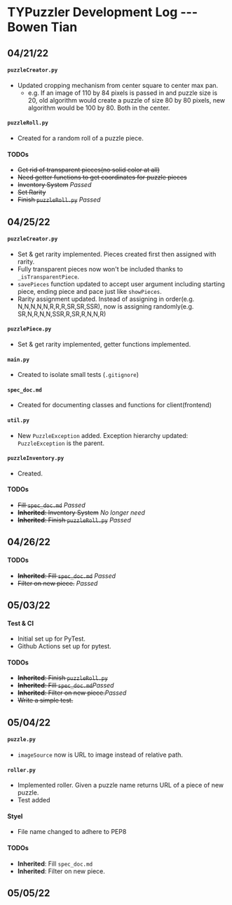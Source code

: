 # TYPuzzler Development Log --- Bowen Tian

## 04/21/22

#### `puzzleCreator.py`
- Updated cropping mechanism from center square to center max pan.
	- e.g. If an image of 110 by 84 pixels is passed in and puzzle size is 20, old algorithm would create a puzzle of size 80 by 80 pixels, new algorithm would be 100 by 80. Both in the center.
#### `puzzleRoll.py`
- Created for a random roll of a puzzle piece.
#### TODOs
- ~~Get rid of transparent pieces(no solid color at all)~~
- ~~Need getter functions to get coordinates for puzzle pieces~~
- ~~Inventory System~~ *Passed*
- ~~Set Rarity~~
- ~~Finish `puzzleRoll.py`~~ *Passed*

## 04/25/22
#### `puzzleCreator.py`
- Set & get rarity implemented. Pieces created first then assigned with rarity.
- Fully transparent pieces now won't be included thanks to `_isTransparentPiece`.
- `savePieces` function updated to accept user argument including starting piece, ending piece and pace just like `showPieces`.
- Rarity assignment updated. Instead of assigning in order(e.g. N,N,N,N,N,R,R,R,SR,SR,SSR), now is assigning randomly(e.g. SR,N,R,N,N,SSR,R,SR,R,N,N,R)
#### `puzzlePiece.py`
- Set & get rarity implemented, getter functions implemented.
#### `main.py`
- Created to isolate small tests (`.gitignore`)
#### `spec_doc.md`
- Created for documenting classes and functions for client(frontend)
#### `util.py`
- New `PuzzleException` added. Exception hierarchy updated: `PuzzleException` is the parent.
#### `puzzleInventory.py`
- Created.
#### TODOs
- ~~Fill `spec_doc.md`~~ *Passed*
- ~~**Inherited**: Inventory System~~ *No longer need*
- ~~**Inherited**: Finish `puzzleRoll.py`~~ *Passed*

## 04/26/22
#### TODOs
- ~~**Inherited**: Fill `spec_doc.md`~~ *Passed*
- ~~Filter on new piece.~~ *Passed*

## 05/03/22
#### Test & CI
- Initial set up for PyTest.
- Github Actions set up for pytest.
#### TODOs
- ~~**Inherited**: Finish `puzzleRoll.py`~~
- ~~**Inherited**: Fill `spec_doc.md`~~*Passed*
- ~~**Inherited**: Filter on new piece.~~*Passed*
- ~~Write a simple test.~~

## 05/04/22
#### `puzzle.py`
- `imageSource` now is URL to image instead of relative path.
#### `roller.py`
- Implemented roller. Given a puzzle name returns URL of a piece of new puzzle.
- Test added
#### Styel
- File name changed to adhere to PEP8
#### TODOs
- **Inherited**: Fill `spec_doc.md`
- **Inherited**: Filter on new piece.

## 05/05/22
